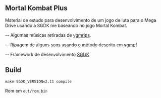 ## Mortal Kombat Plus

Material de estudo para desenvolvimento de um jogo de luta para o Mega Drive usando a SGDK me baseando no jogo Mortal Kombat.

-- Algumas músicas retiradas de [vgmrips](https://vgmrips.net/packs/pack/mortal-kombat-mega-drive-genesis).

-- Ripagem de alguns sons usando o método descrito em [vgmpf](https://www.vgmpf.com/Wiki/index.php?title=VGM_Logging:_GEN,_GG,_SMS)

-- Framework de desenvolvimento [SGDK](https://github.com/Stephane-D/SGDK)

## Build

```shell
make SGDK_VERSION=2.11 compile
````

Rom em `out/rom.bin`